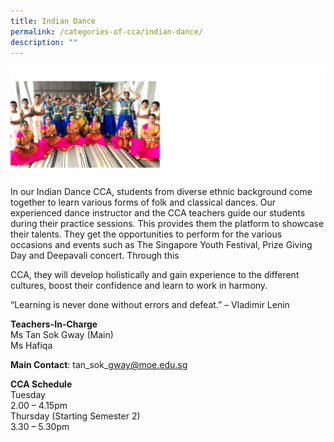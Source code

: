 ```yaml
---
title: Indian Dance
permalink: /categories-of-cca/indian-dance/
description: ""
---
```

![](/images/CCAs/cca-%20indian%20dance%202023.png)
In our Indian Dance CCA, students from diverse ethnic background come together to learn various forms of folk and classical dances. Our experienced dance instructor and the CCA teachers guide our students during their practice sessions. This provides them the platform to showcase their talents. They get the opportunities to perform for the various occasions and events such as The Singapore Youth Festival, Prize Giving Day and Deepavali concert. Through this

CCA, they will develop holistically and gain experience to the different cultures, boost their confidence and learn to work in harmony.

“Learning is never done without errors and defeat.” – Vladimir Lenin

**Teachers-In-Charge**
<br>Ms Tan Sok Gway (Main)
<br>Ms Hafiqa

**Main Contact**: tan\_sok\_gway@moe.edu.sg

**CCA Schedule**
<br>Tuesday
<br>2.00 – 4.15pm
<br>Thursday (Starting Semester 2)
<br>3.30 – 5.30pm